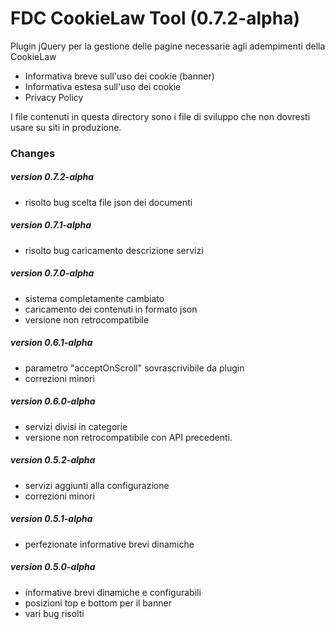 # FDC CookieLaw Tool (0.7.2-alpha)
Plugin jQuery per la gestione delle pagine necessarie agli adempimenti della CookieLaw

* Informativa breve sull'uso dei cookie (banner)
* Informativa estesa sull'uso dei cookie
* Privacy Policy

I file contenuti in questa directory sono i file di sviluppo che non dovresti usare su siti in produzione.


### Changes

##### version 0.7.2-alpha
* risolto bug scelta file json dei documenti

##### version 0.7.1-alpha
* risolto bug caricamento descrizione servizi

##### version 0.7.0-alpha
* sistema completamente cambiato
* caricamento dei contenuti in formato json
* versione non retrocompatibile

##### version 0.6.1-alpha
* parametro "acceptOnScroll" sovrascrivibile da plugin
* correzioni minori

##### version 0.6.0-alpha
* servizi divisi in categorie
* versione non retrocompatibile con API precedenti.

##### version 0.5.2-alpha
* servizi aggiunti alla configurazione
* correzioni minori

##### version 0.5.1-alpha
* perfezionate informative brevi dinamiche

##### version 0.5.0-alpha
* informative brevi dinamiche e configurabili
* posizioni top e bottom per il banner
* vari bug risolti


